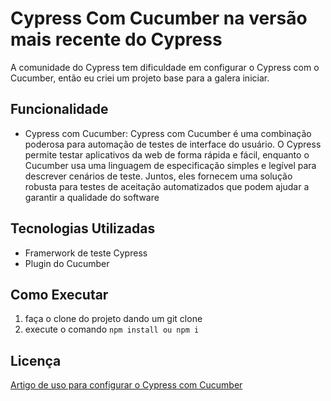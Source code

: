 # Cypress Com Cucumber na versão mais recente do Cypress

A comunidade do Cypress tem dificuldade em configurar o Cypress com o Cucumber, então eu criei um projeto base para a galera iniciar.

## Funcionalidade

- Cypress com Cucumber:  Cypress com Cucumber é uma combinação poderosa para automação de testes de interface do usuário. O Cypress permite testar aplicativos da web de forma rápida e fácil, enquanto o Cucumber usa uma linguagem de especificação simples e legível para descrever cenários de teste. Juntos, eles fornecem uma solução robusta para testes de aceitação automatizados que podem ajudar a garantir a qualidade do software


## Tecnologias Utilizadas

- Framerwork de teste Cypress
- Plugin do Cucumber

## Como Executar

1. faça o clone do projeto dando um git clone
2. execute o comando `npm install ou npm i`


## Licença

[Artigo de uso para configurar o Cypress com Cucumber](https://qaautomationlabs.com/how-to-integrate-cucumber-in-cypress-10/)
